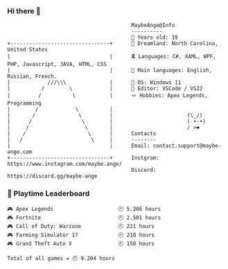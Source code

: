 ### Hi there 👋


                                            MaybeAnge@Info
                                            ----------
                                            🎪 Years old: 19
    +--------------------------------+      🎈 Dreamland: North Carolina, United States
    |                                |      🎗️ Languages: C#, XAML, WPF, PHP, Javascript, JAVA, HTML, CSS
    |                                |      🙌 Main languages: English, Russian, French.
    |            ///\\\              |      🍗 OS: Windows 11
    |          /        \            |      🎉 Editor: VSCode / VS22
    |         /          \           |      🪢 Hobbies: Apex Legends, Programming
    |        /            \          |
    |       /              \         |                        (\_/)
    |      /                \        |                        ( •-•)
    |     /                  \       |                        / >❤️
    |    /                    \      |      Contacts
    |   /                      \     |      --------
    |                                |      Email: contact.support@maybe-ange.com
    +--------------------------------+      Instgram: https://www.instagram.com/maybe.ange/
                                            Discord: https://discord.gg/maybe-ange
 
### 🥇 Playtime Leaderboard  
                                            
    🎮 Apex Legends                     🕘 5.206 hours
    🎮 Fortnite                         🕘 2.501 hours
    🎮 Call of Duty: Warzone            🕘 221 hours
    🎮 Farming Simulator 17             🕘 210 hours
    🎮 Grand Theft Auto V               🕘 150 hours

    Total of all games = 🕘 9.204 hours
